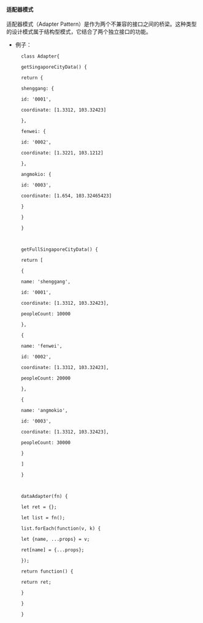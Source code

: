   

#### 适配器模式

适配器模式（Adapter Pattern）是作为两个不兼容的接口之间的桥梁。这种类型的设计模式属于结构型模式，它结合了两个独立接口的功能。

  

* 例子：

  

		class Adapter{

		getSingaporeCityData() {

		return {

		shenggang: {

		id: '0001',

		coordinate: [1.3312, 103.32423]

		},

		fenwei: {

		id: '0002',

		coordinate: [1.3221, 103.1212]

		},

		angmokio: {

		id: '0003',

		coordinate: [1.654, 103.32465423]

		}

		}

		}

		  

		getFullSingaporeCityData() {

		return [

		{

		name: 'shenggang',

		id: '0001',

		coordinate: [1.3312, 103.32423],

		peopleCount: 10000

		},

		{

		name: 'fenwei',

		id: '0002',

		coordinate: [1.3312, 103.32423],

		peopleCount: 20000

		},

		{

		name: 'angmokio',

		id: '0003',

		coordinate: [1.3312, 103.32423],

		peopleCount: 30000

		}

		]

		}

		  

		dataAdapter(fn) {

		let ret = {};

		let list = fn();

		list.forEach(function(v, k) {

		let {name, ...props} = v;

		ret[name] = {...props};

		});

		return function() {

		return ret;

		}

		}

		}
<!--stackedit_data:
eyJoaXN0b3J5IjpbLTIxMDgwNzMzMTldfQ==
-->